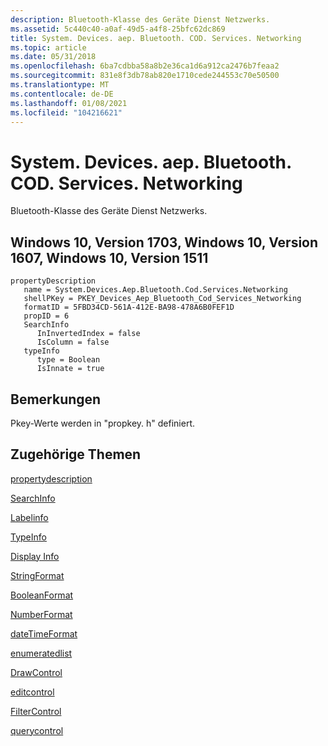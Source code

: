 ```yaml
---
description: Bluetooth-Klasse des Geräte Dienst Netzwerks.
ms.assetid: 5c440c40-a0af-49d5-a4f8-25bfc62dc869
title: System. Devices. aep. Bluetooth. COD. Services. Networking
ms.topic: article
ms.date: 05/31/2018
ms.openlocfilehash: 6ba7cdbba58a8b2e36ca1d6a912ca2476b7feaa2
ms.sourcegitcommit: 831e8f3db78ab820e1710cede244553c70e50500
ms.translationtype: MT
ms.contentlocale: de-DE
ms.lasthandoff: 01/08/2021
ms.locfileid: "104216621"
---
```

# <a name="systemdevicesaepbluetoothcodservicesnetworking"></a>System. Devices. aep. Bluetooth. COD. Services. Networking

Bluetooth-Klasse des Geräte Dienst Netzwerks.

## <a name="windows-10-version-1703-windows-10-version-1607-windows-10-version-1511"></a>Windows 10, Version 1703, Windows 10, Version 1607, Windows 10, Version 1511

```
propertyDescription
   name = System.Devices.Aep.Bluetooth.Cod.Services.Networking
   shellPKey = PKEY_Devices_Aep_Bluetooth_Cod_Services_Networking
   formatID = 5FBD34CD-561A-412E-BA98-478A6B0FEF1D
   propID = 6
   SearchInfo
      InInvertedIndex = false
      IsColumn = false
   typeInfo
      type = Boolean
      IsInnate = true
```

## <a name="remarks"></a>Bemerkungen

Pkey-Werte werden in "propkey. h" definiert.

## <a name="related-topics"></a>Zugehörige Themen

<dl> <dt>

[propertydescription](./propdesc-schema-propertydescription.md)
</dt> <dt>

[SearchInfo](./propdesc-schema-searchinfo.md)
</dt> <dt>

[Labelinfo](./propdesc-schema-labelinfo.md)
</dt> <dt>

[TypeInfo](./propdesc-schema-typeinfo.md)
</dt> <dt>

[Display Info](./propdesc-schema-displayinfo.md)
</dt> <dt>

[StringFormat](./propdesc-schema-stringformat.md)
</dt> <dt>

[BooleanFormat](./propdesc-schema-booleanformat.md)
</dt> <dt>

[NumberFormat](./propdesc-schema-numberformat.md)
</dt> <dt>

[dateTimeFormat](./propdesc-schema-datetimeformat.md)
</dt> <dt>

[enumeratedlist](./propdesc-schema-enumeratedlist.md)
</dt> <dt>

[DrawControl](./propdesc-schema-drawcontrol.md)
</dt> <dt>

[editcontrol](./propdesc-schema-editcontrol.md)
</dt> <dt>

[FilterControl](./propdesc-schema-filtercontrol.md)
</dt> <dt>

[querycontrol](./propdesc-schema-querycontrol.md)
</dt> </dl>

 

 

